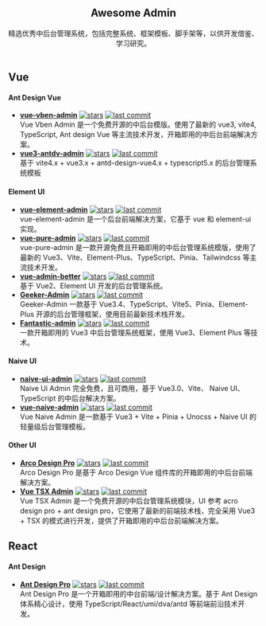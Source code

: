 <h2 align='center'>Awesome Admin</h2>

<p align='center'>
精选优秀中后台管理系统，包括完整系统、框架模板、脚手架等，以供开发借鉴、学习研究。
<br><br>

## Vue

#### Ant Design Vue

- [**vue-vben-admin**](https://github.com/vbenjs/vue-vben-admin) [![stars](https://img.shields.io/github/stars/vbenjs/vue-vben-admin?style=flat)](https://github.com/vbenjs/vue-vben-admin) [![last commit](https://img.shields.io/github/last-commit/vbenjs/vue-vben-admin)](https://github.com/vbenjs/vue-vben-admin) \
  Vue Vben Admin 是一个免费开源的中后台模版。使用了最新的 vue3, vite4, TypeScript, Ant design Vue 等主流技术开发，开箱即用的中后台前端解决方案。
- [**vue3-antdv-admin**](https://github.com/buqiyuan/vue3-antdv-admin) [![stars](https://img.shields.io/github/stars/buqiyuan/vue3-antdv-admin?style=flat)](https://github.com/buqiyuan/vue3-antdv-admin) [![last commit](https://img.shields.io/github/last-commit/buqiyuan/vue3-antdv-admin)](https://github.com/buqiyuan/vue3-antdv-admin) \
  基于 vite4.x + vue3.x + antd-design-vue4.x + typescript5.x 的后台管理系统模板

#### Element UI

- [**vue-element-admin**](https://github.com/PanJiaChen/vue-element-admin) [![stars](https://img.shields.io/github/stars/PanJiaChen/vue-element-admin?style=flat)](https://github.com/PanJiaChen/vue-element-admin) [![last commit](https://img.shields.io/github/last-commit/PanJiaChen/vue-element-admin)](https://github.com/PanJiaChen/vue-element-admin)\
  vue-element-admin 是一个后台前端解决方案，它基于 vue 和 element-ui 实现。
- [**vue-pure-admin**](https://github.com/pure-admin/vue-pure-admin) [![stars](https://img.shields.io/github/stars/pure-admin/vue-pure-admin?style=flat)](https://github.com/pure-admin/vue-pure-admin) [![last commit](https://img.shields.io/github/last-commit/pure-admin/vue-pure-admin)](https://github.com/pure-admin/vue-pure-admin)\
  vue-pure-admin 是一款开源免费且开箱即用的中后台管理系统模版，使用了最新的 Vue3、Vite、Element-Plus、TypeScript、Pinia、Tailwindcss 等主流技术开发。
- [**vue-admin-better**](https://github.com/chuzhixin/vue-admin-better) [![stars](https://img.shields.io/github/stars/chuzhixin/vue-admin-better?style=flat)](https://github.com/chuzhixin/vue-admin-better) [![last commit](https://img.shields.io/github/last-commit/chuzhixin/vue-admin-better)](https://github.com/chuzhixin/vue-admin-better)\
  基于 Vue2、Element UI 开发的后台管理系统。
- [**Geeker-Admin**](https://github.com/HalseySpicy/Geeker-Admin) [![stars](https://img.shields.io/github/stars/HalseySpicy/Geeker-Admin?style=flat)](https://github.com/HalseySpicy/Geeker-Admin) [![last commit](https://img.shields.io/github/last-commit/HalseySpicy/Geeker-Admin)](https://github.com/HalseySpicy/Geeker-Admin)\
  Geeker-Admin 一款基于 Vue3.4、TypeScript、Vite5、Pinia、Element-Plus 开源的后台管理框架，使用目前最新技术栈开发。
- [**Fantastic-admin**](https://github.com/fantastic-admin/basic) [![stars](https://img.shields.io/github/stars/fantastic-admin/basic?style=flat)](https://github.com/fantastic-admin/basic) [![last commit](https://img.shields.io/github/last-commit/fantastic-admin/basic)](https://github.com/fantastic-admin/basic)\
  一款开箱即用的 Vue3 中后台管理系统框架，使用 Vue3、Element Plus 等技术。

#### Naive UI

- [**naive-ui-admin**](https://github.com/jekip/naive-ui-admin) [![stars](https://img.shields.io/github/stars/jekip/naive-ui-admin?style=flat)](https://github.com/jekip/naive-ui-admin) [![last commit](https://img.shields.io/github/last-commit/jekip/naive-ui-admin)](https://github.com/jekip/naive-ui-admin)\
  Naive Ui Admin 完全免费，且可商用，基于 Vue3.0、Vite、 Naive UI、TypeScript 的中后台解决方案。
- [**vue-naive-admin**](https://github.com/zclzone/vue-naive-admin) [![stars](https://img.shields.io/github/stars/zclzone/vue-naive-admin?style=flat)](https://github.com/zclzone/vue-naive-admin) [![last commit](https://img.shields.io/github/last-commit/zclzone/vue-naive-admin)](https://github.com/zclzone/vue-naive-admin) \
  Vue Naive Admin 是一款基于 Vue3 + Vite + Pinia + Unocss + Naive UI 的轻量级后台管理模板。

#### Other UI

- [**Arco Design Pro**](https://github.com/arco-design/arco-design-pro-vue) [![stars](https://img.shields.io/github/stars/arco-design/arco-design-pro-vue?style=flat)](https://github.com/arco-design/arco-design-pro-vue) [![last commit](https://img.shields.io/github/last-commit/arco-design/arco-design-pro-vue)](https://github.com/arco-design/arco-design-pro-vue)\
  Arco Design Pro 是基于 Arco Design Vue 组件库的开箱即用的中后台前端解决方案。
- [**Vue TSX Admin**](https://github.com/manyuemeiquqi/vue-tsx-admin) [![stars](https://img.shields.io/github/stars/manyuemeiquqi/vue-tsx-admin?style=flat)](https://github.com/manyuemeiquqi/vue-tsx-admin) [![last commit](https://img.shields.io/github/last-commit/manyuemeiquqi/vue-tsx-admin)](https://github.com/manyuemeiquqi/vue-tsx-admin) \
  Vue TSX Admin 是一个免费开源的中后台管理系统模块，UI 参考 acro design pro + ant design pro，它使用了最新的前端技术栈，完全采用 Vue3 + TSX 的模式进行开发，提供了开箱即用的中后台前端解决方案。

## React

#### Ant Design

- [**Ant Design Pro**](https://github.com/ant-design/ant-design-pro) [![stars](https://img.shields.io/github/stars/ant-design/ant-design-pro?style=flat)](https://github.com/ant-design/ant-design-pro) [![last commit](https://img.shields.io/github/last-commit/ant-design/ant-design-pro)](https://github.com/ant-design/ant-design-pro) \
  Ant Design Pro 是一个开箱即用的中台前端/设计解决方案。基于 Ant Design 体系精心设计，使用 TypeScript/React/umi/dva/antd 等前端前沿技术开发。
